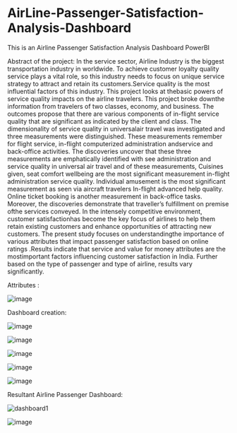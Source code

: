 # AirLine-Passenger-Satisfaction-Analysis-Dashboard
This is an Airline Passenger Satisfaction Analysis Dashboard PowerBI

Abstract of the project:
In the service sector, Airline Industry is the biggest transportation industry in worldwide. To achieve customer loyalty quality service plays a vital role, so this industry needs to focus on unique service strategy to attract and retain its customers.Service quality is the most influential factors of this industry. This project looks at thebasic powers of service quality impacts on the airline travelers. This project broke downthe information from travelers of two classes, economy, and business. The outcomes propose that there are various components of in-flight service quality that are significant as indicated by the client and class. The dimensionality of service quality in universalair travel was investigated and three measurements were distinguished. These measurements remember for flight service, in-flight computerized administration andservice and back-office activities. The discoveries uncover that these three measurements are emphatically identified with see administration and service quality in universal air travel and of these measurements, Cuisines given, seat comfort wellbeing
are the most significant measurement in-flight administration service quality. Individual amusement is the most significant measurement as seen via aircraft travelers In-flight
advanced help quality. Online ticket booking is another measurement in back-office tasks. Moreover, the discoveries demonstrate that traveller’s fulfillment on premise ofthe services conveyed. In the intensely competitive environment, customer satisfactionhas become the key focus of airlines to help them retain existing customers and enhance
opportunities of attracting new customers. The present study focuses on understandingthe importance of various attributes that impact passenger satisfaction based on online
ratings .Results indicate that service and value for money attributes are the mostimportant factors influencing customer satisfaction in India. Further based on the type of passenger and type of airline, results vary significantly. 

Attributes :

![image](https://github.com/user-attachments/assets/11fa8bc7-1d46-4504-8a89-b34cf7d2dfa3)

Dashboard creation:

![image](https://github.com/user-attachments/assets/cedc7ecd-9b01-4144-8e3e-b418d38c82af)

![image](https://github.com/user-attachments/assets/889ff4eb-730b-4438-83e3-b0811c5fe84f)

![image](https://github.com/user-attachments/assets/8b466b38-dffe-400d-8bd5-5fe5b3b2535c)

![image](https://github.com/user-attachments/assets/e0fee43e-7e6e-4c05-892a-8fc756a80fc3)

![image](https://github.com/user-attachments/assets/7cc7deab-b2d4-49da-8ce6-608d92653dd1)



Resultant Airline Passenger Dashboard:

![dashboard1](https://github.com/user-attachments/assets/d8b71c86-52e3-4fe2-b905-5e7cdcf935ee)

![image](https://github.com/user-attachments/assets/47a1829f-52c1-486a-8f4c-96b2345d9bde)

